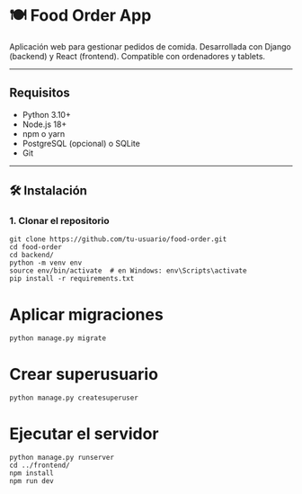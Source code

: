 # 🍽️ Food Order App

Aplicación web para gestionar pedidos de comida. Desarrollada con Django (backend) y React (frontend). Compatible con ordenadores y tablets.

---

## Requisitos

- Python 3.10+
- Node.js 18+
- npm o yarn
- PostgreSQL (opcional) o SQLite
- Git

---

## 🛠️ Instalación

### 1. Clonar el repositorio

```
git clone https://github.com/tu-usuario/food-order.git
cd food-order
cd backend/
python -m venv env
source env/bin/activate  # en Windows: env\Scripts\activate
pip install -r requirements.txt
```
# Aplicar migraciones
```
python manage.py migrate
```
# Crear superusuario
```
python manage.py createsuperuser
```
# Ejecutar el servidor
```
python manage.py runserver
cd ../frontend/
npm install
npm run dev
```
